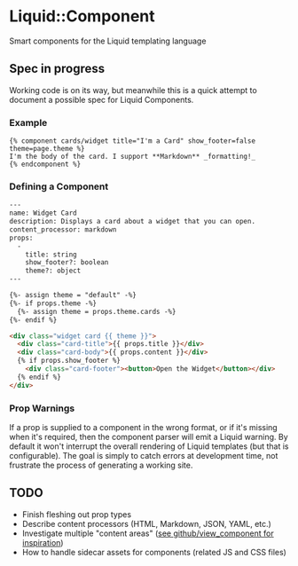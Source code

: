 # Liquid::Component
Smart components for the Liquid templating language

## Spec in progress

Working code is on its way, but meanwhile this is a quick attempt to document a possible spec for Liquid Components.

### Example

```liquid
{% component cards/widget title="I'm a Card" show_footer=false theme=page.theme %}
I'm the body of the card. I support **Markdown** _formatting!_
{% endcomponent %}
```

### Defining a Component

```html
---
name: Widget Card
description: Displays a card about a widget that you can open.
content_processor: markdown
props:
  -
    title: string
    show_footer?: boolean
    theme?: object
---

{%- assign theme = "default" -%}
{%- if props.theme -%}
  {%- assign theme = props.theme.cards -%}
{%- endif %}

<div class="widget card {{ theme }}">
  <div class="card-title">{{ props.title }}</div>
  <div class="card-body">{{ props.content }}</div>
  {% if props.show_footer %}
    <div class="card-footer"><button>Open the Widget</button></div>
  {% endif %}
</div>
```

### Prop Warnings

If a prop is supplied to a component in the wrong format, or if it's missing when it's required, then the component parser will emit a Liquid warning. By default it won't interrupt the overall rendering of Liquid templates (but that is configurable). The goal is simply to catch errors at development time, not frustrate the process of generating a working site.

## TODO

* Finish fleshing out prop types
* Describe content processors (HTML, Markdown, JSON, YAML, etc.)
* Investigate multiple "content areas" ([see github/view_component for inspiration](https://github.com/github/view_component/blob/master/README.md#content-areas))
* How to handle sidecar assets for components (related JS and CSS files)
